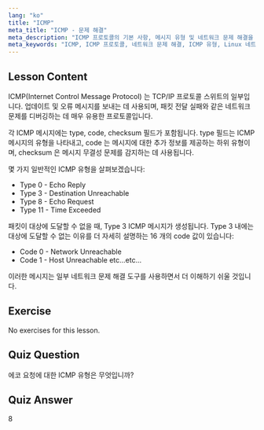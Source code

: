 ```yaml
---
lang: "ko"
title: "ICMP"
meta_title: "ICMP - 문제 해결"
meta_description: "ICMP 프로토콜의 기본 사항, 메시지 유형 및 네트워크 문제 해결을 위한 코드를 학습합니다. ICMP 가 네트워크 문제를 디버깅하는 방법을 이해합니다."
meta_keywords: "ICMP, ICMP 프로토콜, 네트워크 문제 해결, ICMP 유형, Linux 네트워킹, 초급, 튜토리얼, 가이드"
---
```


## Lesson Content

ICMP(Internet Control Message Protocol) 는 TCP/IP 프로토콜 스위트의 일부입니다. 업데이트 및 오류 메시지를 보내는 데 사용되며, 패킷 전달 실패와 같은 네트워크 문제를 디버깅하는 데 매우 유용한 프로토콜입니다.

각 ICMP 메시지에는 type, code, checksum 필드가 포함됩니다. type 필드는 ICMP 메시지의 유형을 나타내고, code 는 메시지에 대한 추가 정보를 제공하는 하위 유형이며, checksum 은 메시지 무결성 문제를 감지하는 데 사용됩니다.

몇 가지 일반적인 ICMP 유형을 살펴보겠습니다:

- Type 0 - Echo Reply
- Type 3 - Destination Unreachable
- Type 8 - Echo Request
- Type 11 - Time Exceeded

패킷이 대상에 도달할 수 없을 때, Type 3 ICMP 메시지가 생성됩니다. Type 3 내에는 대상에 도달할 수 없는 이유를 더 자세히 설명하는 16 개의 code 값이 있습니다:

- Code 0 - Network Unreachable
- Code 1 - Host Unreachable
  etc...etc...

이러한 메시지는 일부 네트워크 문제 해결 도구를 사용하면서 더 이해하기 쉬울 것입니다.

## Exercise

No exercises for this lesson.

## Quiz Question

에코 요청에 대한 ICMP 유형은 무엇입니까?

## Quiz Answer

8
